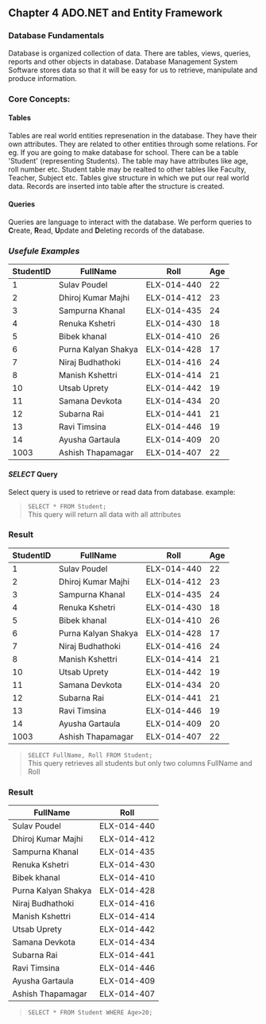 ## Chapter 4 ADO.NET and Entity Framework
### Database Fundamentals
Database is organized collection of data. There are tables, views, queries, reports and other objects in database.
Database Management System Software stores data so that it will be easy for us to retrieve, manipulate and produce information.
### Core Concepts:
#### Tables
Tables are real world entities represenation in the database. They have their own attributes. They are related to other entities through some relations. 
For eg. If you are going to make database for school. There can be a table 'Student' (representing Students). The table may have attributes like age, roll number etc. Student table may be realted to other tables like Faculty, Teacher, Subject etc.
Tables give structure in which we put our real world data. Records are inserted into table after the structure is created.
#### Queries
Queries are language to interact with the database. We perform queries to **C**reate, **R**ead, **U**pdate and **D**eleting records of the database.
### *Usefule Examples* ###
| StudentID | FullName | Roll | Age |
| --------- | -------- | ---- | ---- |
| 1 | Sulav Poudel | ELX-014-440 | 22 |
|2|Dhiroj Kumar Majhi|ELX-014-412|23|
|3|Sampurna Khanal|ELX-014-435|24|
|4|Renuka Kshetri|ELX-014-430|18|
|5|Bibek khanal|ELX-014-410|26|
|6|Purna Kalyan Shakya|ELX-014-428|17|
|7|Niraj Budhathoki|ELX-014-416|24|
|8|Manish Kshettri |ELX-014-414|21|
|10|Utsab Uprety |ELX-014-442|19|
|11|Samana Devkota|ELX-014-434|20|
|12|Subarna Rai |ELX-014-441|21|
|13|Ravi Timsina |ELX-014-446|19|
|14|Ayusha Gartaula |ELX-014-409|20|
|1003|Ashish Thapamagar|ELX-014-407|22|


#### *SELECT* Query ###
Select query is used to retrieve or read data from database.
example:  
>   `SELECT * FROM Student;`  
This query will return all data with all attributes
 ###  Result ###
| StudentID | FullName | Roll | Age |
| ------ | ----------- | ------ | ---- |
| 1 | Sulav Poudel | ELX-014-440 | 22 |
|2|Dhiroj Kumar Majhi|ELX-014-412|23|
|3|Sampurna Khanal|ELX-014-435|24|
|4|Renuka Kshetri|ELX-014-430|18|
|5|Bibek khanal|ELX-014-410|26|
|6|Purna Kalyan Shakya|ELX-014-428|17|
|7|Niraj Budhathoki|ELX-014-416|24|
|8|Manish Kshettri |ELX-014-414|21|
|10|Utsab Uprety |ELX-014-442|19|
|11|Samana Devkota|ELX-014-434|20|
|12|Subarna Rai |ELX-014-441|21|
|13|Ravi Timsina |ELX-014-446|19|
|14|Ayusha Gartaula |ELX-014-409|20|
|1003|Ashish Thapamagar|ELX-014-407|22| 
>   `SELECT FullName, Roll FROM Student;`  
This query retrieves all students but only two columns FullName and Roll  
### Result ###
| FullName | Roll |
| ------ | ----------- |
| Sulav Poudel | ELX-014-440 |
|Dhiroj Kumar Majhi|ELX-014-412|
|Sampurna Khanal|ELX-014-435|
|Renuka Kshetri|ELX-014-430|
|Bibek khanal|ELX-014-410|
|Purna Kalyan Shakya|ELX-014-428|
|Niraj Budhathoki|ELX-014-416|
|Manish Kshettri |ELX-014-414|
|Utsab Uprety |ELX-014-442|
|Samana Devkota|ELX-014-434|
|Subarna Rai |ELX-014-441|
|Ravi Timsina |ELX-014-446||
|Ayusha Gartaula |ELX-014-409|
|Ashish Thapamagar|ELX-014-407|
>   `SELECT * FROM Student WHERE Age>20;`

